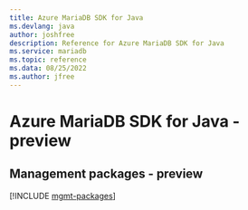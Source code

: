 ```yaml
---
title: Azure MariaDB SDK for Java
ms.devlang: java
author: joshfree
description: Reference for Azure MariaDB SDK for Java
ms.service: mariadb
ms.topic: reference
ms.data: 08/25/2022
ms.author: jfree
---
```

# Azure MariaDB SDK for Java - preview

## Management packages - preview
[!INCLUDE [mgmt-packages](mariadb-mgmt-index.md)]